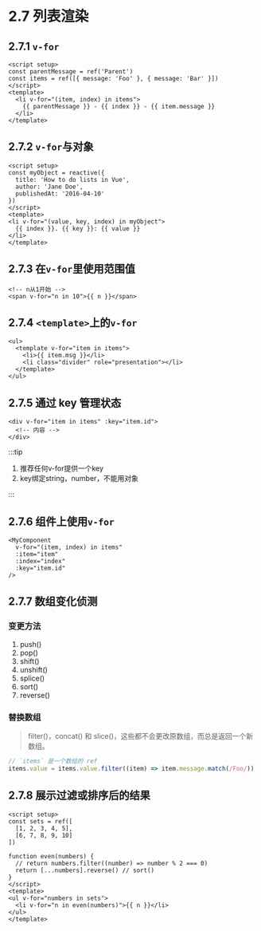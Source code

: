 # 2.7 列表渲染

## 2.7.1 `v-for`

```vue
<script setup>
const parentMessage = ref('Parent')
const items = ref([{ message: 'Foo' }, { message: 'Bar' }])
</script>
<template>
  <li v-for="(item, index) in items">
    {{ parentMessage }} - {{ index }} - {{ item.message }}
  </li>
</template>
```

## 2.7.2 `v-for`与对象

```vue
<script setup>
const myObject = reactive({
  title: 'How to do lists in Vue',
  author: 'Jane Doe',
  publishedAt: '2016-04-10'
})
</script>
<template>
<li v-for="(value, key, index) in myObject">
  {{ index }}. {{ key }}: {{ value }}
</li>
</template>
```

## 2.7.3 在`v-for`里使用范围值

```template
<!-- n从1开始 -->
<span v-for="n in 10">{{ n }}</span>
```

## 2.7.4 `<template>`上的`v-for`

```template
<ul>
  <template v-for="item in items">
    <li>{{ item.msg }}</li>
    <li class="divider" role="presentation"></li>
  </template>
</ul>
```

## 2.7.5 通过 key 管理状态

```template
<div v-for="item in items" :key="item.id">
  <!-- 内容 -->
</div>
```

:::tip

1. 推荐任何v-for提供一个key
2. key绑定string，number，不能用对象

:::

## 2.7.6 组件上使用`v-for`

```template
<MyComponent
  v-for="(item, index) in items"
  :item="item"
  :index="index"
  :key="item.id"
/>
```

## 2.7.7 数组变化侦测

### 变更方法

1. push()
2. pop()
3. shift()
4. unshift()
5. splice()
6. sort()
7. reverse()

### 替换数组

> filter()，concat() 和 slice()，这些都不会更改原数组，而总是返回一个新数组。

```js
// `items` 是一个数组的 ref
items.value = items.value.filter((item) => item.message.match(/Foo/))
```

## 2.7.8 展示过滤或排序后的结果

```vue
<script setup>
const sets = ref([
  [1, 2, 3, 4, 5],
  [6, 7, 8, 9, 10]
])

function even(numbers) {
  // return numbers.filter((number) => number % 2 === 0)
  return [...numbers].reverse() // sort()
}
</script>
<template>
<ul v-for="numbers in sets">
  <li v-for="n in even(numbers)">{{ n }}</li>
</ul>
</template>
```
